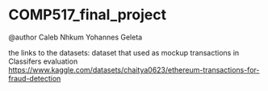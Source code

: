 # COMP517_final_project

@author 
Caleb Nhkum
Yohannes Geleta

the links to the datasets:
dataset that used as mockup transactions in Classifers evaluation
https://www.kaggle.com/datasets/chaitya0623/ethereum-transactions-for-fraud-detection 